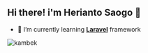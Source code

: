 ## Hi there! i'm Herianto Saogo 👋

<!--
**heriantosaogo/heriantosaogo** is a ✨ _special_ ✨ repository because its `README.md` (this file) appears on your GitHub profile.

Here are some ideas to get you started:

- 🔭 I’m currently working on ...
- 🌱 I’m currently learning ...
- 👯 I’m looking to collaborate on ...
- 🤔 I’m looking for help with ...
- 💬 Ask me about ...
- 📫 How to reach me: ...
- 😄 Pronouns: ...
- ⚡ Fun fact: ...
-->

- 🌱 I’m currently learning [**Laravel**](http://laravel.com) framework

![kambek](https://media0.giphy.com/media/v1.Y2lkPTc5MGI3NjExdzdwMnVwdWljdmVmdjM1OWFiZXk3MXZxa2VuejRhOTBtczFwajcydyZlcD12MV9pbnRlcm5hbF9naWZfYnlfaWQmY3Q9Zw/qAWKWyF3UsBX2HEpnA/giphy.gif)
